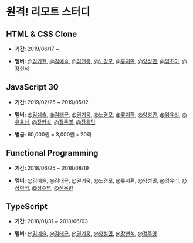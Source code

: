 # 원격! 리모트 스터디

## HTML & CSS Clone
- **기간:** 2019/06/17 ~

- **멤버:** <a href="https://github.com/">@김기현</a>, <a href="https://github.com/KimYeaSeul">@김예슬</a>, <a href="https://github.com/kimchunyong">@김천용</a>, <a href="https://github.com/brightparagon">@노경모</a>, <a href="https://github.com/JeewhanR">@류지환</a>, <a href="https://github.com/ysm0622">@양성민</a>, <a href="https://github.com/">@임초이</a>, <a href="https://github.com/devjang">@장현석</a>

## JavaScript 30
- **기간:** 2019/02/25 ~ 2019/05/12

- **멤버:** <a href="https://github.com/KimYeaSeul">@김예슬</a>, <a href="https://github.com/tuhbm">@김태균</a>, <a href="https://github.com/DoonDoony">@권기웅</a>, <a href="https://github.com/brightparagon">@노경모</a>, <a href="https://github.com/JeewhanR">@류지환</a>, <a href="https://github.com/ysm0622">@양성민</a>, <a href="https://github.com/yuyuyul">@임유리</a>, <a href="https://github.com/yusop795">@유윤선</a>, <a href="https://github.com/devjang">@장현석</a>, <a href="https://github.com/jungjuyoung">@정주영</a>, <a href="https://github.com/Jeon-YongMin">@전용민</a>

- **벌금:** 60,000원 = 3,000원 x 20회  

## Functional Programming
- **기간:** 2018/06/25 ~ 2018/08/19

- **멤버:**  <a href="https://github.com/KimYeaSeul">@김예슬</a>, <a href="https://github.com/tuhbm">@김태균</a>, <a href="https://github.com/DoonDoony">@권기웅</a>, <a href="https://github.com/brightparagon">@노경모</a>, <a href="https://github.com/JeewhanR">@류지환</a>, <a href="https://github.com/ysm0622">@양성민</a>, <a href="https://github.com/yuyuyul">@임유리</a>, <a href="https://github.com/devjang">@장현석</a>, <a href="https://github.com/jungjuyoung">@정주영</a>, <a href="https://github.com/Jeon-YongMin">@전용민</a>


## TypeScript
- **기간:** 2018/01/31 ~ 2018/06/03

- **멤버:**  <a href="https://github.com/KimYeaSeul">@김예슬</a>, <a href="https://github.com/tuhbm">@김태균</a>, <a href="https://github.com/DoonDoony">@권기웅</a>, <a href="https://github.com/ysm0622">@양성민</a>, <a href="https://github.com/devjang">@장현석</a>, <a href="https://github.com/jungjuyoung">@정주영</a>
